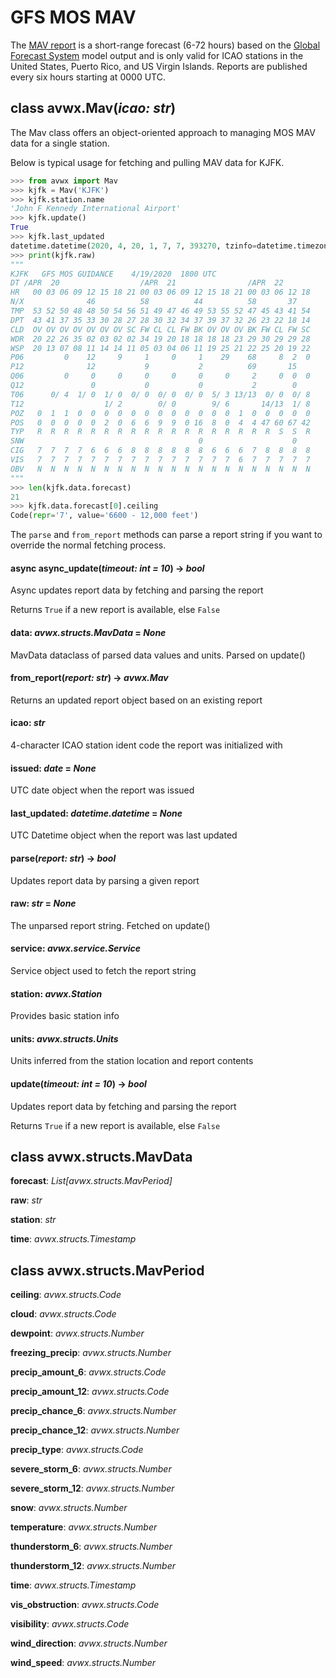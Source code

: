 # GFS MOS MAV

The [MAV report](https://www.nws.noaa.gov/mdl/synop/mavcard.php) is a short-range forecast (6-72 hours) based on the [Global Forecast System](https://www.ncdc.noaa.gov/data-access/model-data/model-datasets/global-forcast-system-gfs) model output and is only valid for ICAO stations in the United States, Puerto Rico, and US Virgin Islands. Reports are published every six hours starting at 0000 UTC.

## class avwx.**Mav**(*icao: str*)

The Mav class offers an object-oriented approach to managing MOS MAV data for a single station.

Below is typical usage for fetching and pulling MAV data for KJFK.

```python
>>> from avwx import Mav
>>> kjfk = Mav('KJFK')
>>> kjfk.station.name
'John F Kennedy International Airport'
>>> kjfk.update()
True
>>> kjfk.last_updated
datetime.datetime(2020, 4, 20, 1, 7, 7, 393270, tzinfo=datetime.timezone.utc)
>>> print(kjfk.raw)
"""
KJFK   GFS MOS GUIDANCE    4/19/2020  1800 UTC
DT /APR  20                  /APR  21                /APR  22
HR   00 03 06 09 12 15 18 21 00 03 06 09 12 15 18 21 00 03 06 12 18
N/X              46          58          44          58       37
TMP  53 52 50 48 48 50 54 56 51 49 47 46 49 53 55 52 47 45 43 41 54
DPT  43 41 37 35 33 30 28 27 28 30 32 34 37 39 37 32 26 23 22 18 14
CLD  OV OV OV OV OV OV OV SC FW CL CL FW BK OV OV OV BK FW CL FW SC
WDR  20 22 26 35 02 03 02 02 34 19 20 18 18 18 18 23 29 30 29 29 28
WSP  20 13 07 08 11 14 14 11 05 03 04 06 11 19 25 21 22 25 20 19 22
P06         0    12     9     1     0     1    29    68     8  2  0
P12              12           9           2          69       15
Q06         0     0     0     0     0     0     0     2     0  0  0
Q12               0           0           0           2        0
T06      0/ 4  1/ 0  1/ 0  0/ 0  0/ 0  0/ 0  5/ 3 13/13  0/ 0  0/ 8
T12                  1/ 2        0/ 0        9/ 6       14/13  1/ 8
POZ   0  1  1  0  0  0  0  0  0  0  0  0  0  0  0  1  0  0  0  0  0
POS   0  0  0  0  0  2  0  6  6  9  9  0 16  8  0  4  4 47 60 67 42
TYP   R  R  R  R  R  R  R  R  R  R  R  R  R  R  R  R  R  R  S  S  R
SNW                                       0                    0
CIG   7  7  7  7  6  6  6  8  8  8  8  8  8  6  6  6  7  8  8  8  8
VIS   7  7  7  7  7  7  7  7  7  7  7  7  7  7  7  6  7  7  7  7  7
OBV   N  N  N  N  N  N  N  N  N  N  N  N  N  N  N  N  N  N  N  N  N
"""
>>> len(kjfk.data.forecast)
21
>>> kjfk.data.forecast[0].ceiling
Code(repr='7', value='6600 - 12,000 feet')
```

The `parse` and `from_report` methods can parse a report string if you want to override the normal fetching process.

#### async **async_update**(*timeout: int = 10*) -> *bool*

Async updates report data by fetching and parsing the report

Returns `True` if a new report is available, else `False`

#### **data**: *avwx.structs.MavData* = *None*

MavData dataclass of parsed data values and units. Parsed on update()

#### **from_report**(*report: str*) -> *avwx.Mav*

Returns an updated report object based on an existing report

#### **icao**: *str*

4-character ICAO station ident code the report was initialized with

#### **issued**: *date* = *None*

UTC date object when the report was issued

#### **last_updated**: *datetime.datetime* = *None*

UTC Datetime object when the report was last updated

#### **parse**(*report: str*) -> *bool*

Updates report data by parsing a given report

#### **raw**: *str* = *None*

The unparsed report string. Fetched on update()

#### **service**: *avwx.service.Service*

Service object used to fetch the report string

#### **station**: *avwx.Station*

Provides basic station info

#### **units**: *avwx.structs.Units*

Units inferred from the station location and report contents

#### **update**(*timeout: int = 10*) -> *bool*

Updates report data by fetching and parsing the report

Returns `True` if a new report is available, else `False`

## class avwx.structs.**MavData**

**forecast**: *List[avwx.structs.MavPeriod]*

**raw**: *str*

**station**: *str*

**time**: *avwx.structs.Timestamp*

## class avwx.structs.**MavPeriod**

**ceiling**: *avwx.structs.Code*

**cloud**: *avwx.structs.Code*

**dewpoint**: *avwx.structs.Number*

**freezing_precip**: *avwx.structs.Number*

**precip_amount_6**: *avwx.structs.Code*

**precip_amount_12**: *avwx.structs.Code*

**precip_chance_6**: *avwx.structs.Number*

**precip_chance_12**: *avwx.structs.Number*

**precip_type**: *avwx.structs.Code*

**severe_storm_6**: *avwx.structs.Number*

**severe_storm_12**: *avwx.structs.Number*

**snow**: *avwx.structs.Number*

**temperature**: *avwx.structs.Number*

**thunderstorm_6**: *avwx.structs.Number*

**thunderstorm_12**: *avwx.structs.Number*

**time**: *avwx.structs.Timestamp*

**vis_obstruction**: *avwx.structs.Code*

**visibility**: *avwx.structs.Code*

**wind_direction**: *avwx.structs.Number*

**wind_speed**: *avwx.structs.Number*
